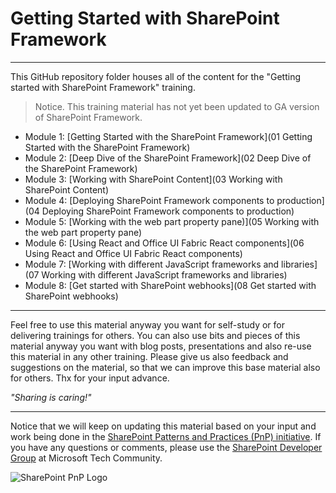 # Getting Started with SharePoint Framework #

----------

This GitHub repository folder houses all of the content for the "Getting started with SharePoint Framework" training.

> Notice. This training material has not yet been updated to GA version of SharePoint Framework. 

- Module 1: [Getting Started with the SharePoint Framework](01 Getting Started with the SharePoint Framework)
- Module 2: [Deep Dive of the SharePoint Framework](02 Deep Dive of the SharePoint Framework)
- Module 3: [Working with SharePoint Content](03 Working with SharePoint Content)
- Module 4: [Deploying SharePoint Framework components to production](04 Deploying SharePoint Framework components to production)
- Module 5: [Working with the web part property pane)](05 Working with the web part property pane)
- Module 6: [Using React and Office UI Fabric React components](06 Using React and Office UI Fabric React components)
- Module 7: [Working with different JavaScript frameworks and libraries](07 Working with different JavaScript frameworks and libraries)
- Module 8: [Get started with SharePoint webhooks](08 Get started with SharePoint webhooks)

----------

Feel free to use this material anyway you want for self-study or for delivering trainings for others. You can also use bits and pieces of this material anyway you want with blog posts, presentations and also re-use this material in any other training. Please give us also feedback and suggestions on the material, so that we can improve this base material also for others. Thx for your input advance. 

*"Sharing is caring!"*

----------

Notice that we will keep on updating this material based on your input and work being done in the [SharePoint Patterns and Practices (PnP) initiative](http://aka.ms/sppnp). If you have any questions or comments, please use the [SharePoint Developer Group](http://aka.ms/sppnp-community) at Microsoft Tech Community.

![SharePoint PnP Logo](https://devofficecdn.azureedge.net/media/Default/PnP/sppnp.png)